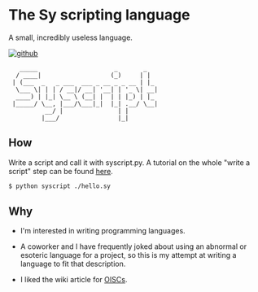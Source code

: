 # The Sy scripting language

A small, incredibly useless language.

[![github](https://img.shields.io/badge/Get%20it%20on-GitHub-orange)](https://github.com/SLaGrave/sy-script)

```
   _____                     _       _   
  / ____|                   (_)     | |  
 | (___  _   _ ___  ___ _ __ _ _ __ | |_ 
  \___ \| | | / __|/ __| '__| | '_ \| __|
  ____) | |_| \__ \ (__| |  | | |_) | |_ 
 |_____/ \__, |___/\___|_|  |_| .__/ \__|
          __/ |               | |        
         |___/                |_|        
```

## How

Write a script and call it with syscript.py. A tutorial on the whole "write a script" step can be found [here](write.md).

```sh
$ python syscript ./hello.sy
```

## Why

- I'm interested in writing programming languages.

- A coworker and I have frequently joked about using an abnormal or esoteric language for a project, so this is my attempt at writing a language to fit that description.

- I liked the wiki article for [OISCs](https://en.wikipedia.org/wiki/One-instruction_set_computer).